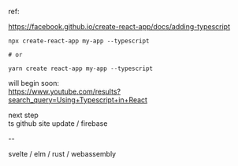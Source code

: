 ref:

https://facebook.github.io/create-react-app/docs/adding-typescript

```
npx create-react-app my-app --typescript

# or

yarn create react-app my-app --typescript
```


will begin soon:  
https://www.youtube.com/results?search_query=Using+Typescript+in+React


next step  
ts
github site update / firebase

--

svelte / elm / rust / webassembly

